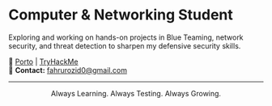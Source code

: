 <h1 align="">
   Computer & Networking Student
</h1>

Exploring and working on hands-on projects in Blue Teaming, network security, and threat detection to sharpen my defensive security skills.

🔗 [Porto](https://fahruzid.pages.dev/) | [TryHackMe](https://tryhackme.com/p/fahrurozid0)  
📧 **Contact:** fahrurozid0@gmail.com  

---

<p align="center">
   Always Learning. Always Testing. Always Growing.
</p>
